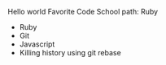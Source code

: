 Hello world
Favorite Code School path: Ruby
* Ruby
* Git
* Javascript
* Killing history using git rebase
